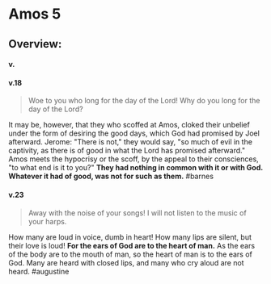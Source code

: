 # Amos 5

## Overview:



#### v.
>

#### v.18
>Woe to you who long for the day of the Lord! Why do you long for the day of the Lord?

It may be, however, that they who scoffed at Amos, cloked their unbelief under the form of desiring the good days, which God had promised by Joel afterward. Jerome: "There is not," they would say, "so much of evil in the captivity, as there is of good in what the Lord has promised afterward." Amos meets the hypocrisy or the scoff, by the appeal to their consciences, "to what end is it to you?" **They had nothing in common with it or with God. Whatever it had of good, was not for such as them.**
#barnes 

#### v.23
>Away with the noise of your songs! I will not listen to the music of your harps.

How many are loud in voice, dumb in heart! How many lips are silent, but their love is loud! **For the ears of God are to the heart of man.** As the ears of the body are to the mouth of man, so the heart of man is to the ears of God. Many are heard with closed lips, and many who cry aloud are not heard.
#augustine

